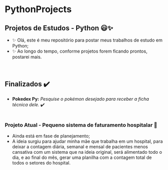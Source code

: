 # PythonProjects 
## Projetos de Estudos - Python 😃✨
- ✨ Olá, este é meu repositório para postar meus trabalhos de estudo em Python;
- ✨ Ao longo do tempo, conforme projetos forem ficando prontos, postarei mais.
<br><br><br>

## Finalizados ✔️
- <b>Pokedex Py:</b> <em>Pesquise o pokémon desejado para receber a ficha técnica dele.</em> ✔️
<br><br>

### Projeto Atual - Pequeno sistema de faturamento hospitalar 🔨
- Ainda está em fase de planejamento; 
- A ideia surgiu para ajudar minha mãe que trabalha em um hospital, para deixar a contagem diária, semanal e mensal de pacientes menos cansativa com um sistema que na ideia original, será alimentado todo o dia, e ao final do mês, gerar uma planilha com a contagem total de todos o setores do hospital.

